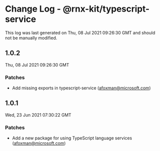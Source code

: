# Change Log - @rnx-kit/typescript-service

This log was last generated on Thu, 08 Jul 2021 09:26:30 GMT and should not be manually modified.

<!-- Start content -->

## 1.0.2

Thu, 08 Jul 2021 09:26:30 GMT

### Patches

- Add missing exports in typescript-service (afoxman@microsoft.com)

## 1.0.1

Wed, 23 Jun 2021 07:30:22 GMT

### Patches

- Add a new package for using TypeScript language services (afoxman@microsoft.com)
